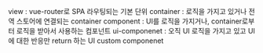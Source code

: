 
view : vue-router로 SPA 라우팅되는 기본 단위
container : 로직을 가지고 있거나 전역 스토어에 연결되는 container
component : UI를 로직을 가지거나, container로부터 로직을 받아서 사용하는 컴포넌트
ui-componenet : 오직 UI 로직을 가지고 있고 UI에 대한 반응만 return 하는 UI custom componenet
